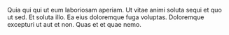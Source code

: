 Quia qui qui ut eum laboriosam aperiam. Ut vitae animi soluta sequi et quo ut sed. Et soluta illo. Ea eius doloremque fuga voluptas. Doloremque excepturi ut aut et non. Quas et et quae nemo.